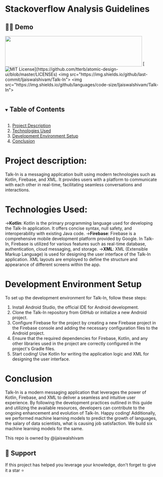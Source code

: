 
# Stackoverflow Analysis Guidelines
## 👨‍💻 Demo

<img src="https://github.com/Ijaiswalshivam/Talk-In/assets/94839938/9193b96a-ba36-4754-bb69-a97525b12009" align="left" height="100" width="450" >
<br>
<br>
<br>
<br>


[![MIT License](https://img.shields.io/apm/l/atomic-design-ui.svg?)](https://github.com/tterb/atomic-design-ui/blob/master/LICENSEs)
<img src="https://img.shields.io/github/last-commit/Ijaiswalshivam/Talk-In">
<img src="https://img.shields.io/github/languages/code-size/Ijaiswalshivam/Talk-In">

<!-- TABLE OF CONTENTS -->

<details open="open">
  <summary><h2 style="display: inline-block">Table of Contents</h2></summary>
  <ol>
    <li>
      <a href="#1 Project Description">Project Description</a>
    </li>
    <li>
      <a href="#2 Technologies Used">Technologies Used</a>
    </li>
    <li>
      <a href="#3 Development Environment Setup">Development Environment Setup</a>
    </li>
    <li>
      <a href="#7 Conclusion">Conclusion</a>
    </li>
  </ol>
</details>

# <a name="1 Project Description">Project description:</a>


Talk-In is a messaging application built using modern technologies such as Kotlin, Firebase, and XML. It provides users with a platform to communicate with each other in real-time, facilitating seamless conversations and interactions.


# <a name="2 Technologies Used">Technologies Used:</a>

-><b>Kotlin</b>: Kotlin is the primary programming language used for developing the Talk-In application. It offers concise syntax, null safety, and interoperability with existing Java code.
-><b>Firebase</b>: Firebase is a comprehensive mobile development platform provided by Google. In Talk-In, Firebase is utilized for various features such as real-time database, authentication, cloud messaging, and storage.
-><b>XML</b>: XML (Extensible Markup Language) is used for designing the user interface of the Talk-In application. XML layouts are employed to define the structure and appearance of different screens within the app.

# <a name="3 Development Environment Setup">Development Environment Setup</a>

To set up the development environment for Talk-In, follow these steps:

1. Install Android Studio, the official IDE for Android development.
2. Clone the Talk-In repository from GitHub or initialize a new Android project.
3. Configure Firebase for the project by creating a new Firebase project in the Firebase console and adding the necessary configuration files to the Android project.
4. Ensure that the required dependencies for Firebase, Kotlin, and any other libraries used in the project are correctly configured in the project's Gradle files.
5. Start coding! Use Kotlin for writing the application logic and XML for designing the user interface.


# <a name="7 Conclusion">Conclusion</a>

Talk-In is a modern messaging application that leverages the power of Kotlin, Firebase, and XML to deliver a seamless and intuitive user experience. By following the development practices outlined in this guide and utilizing the available resources, developers can contribute to the ongoing enhancement and evolution of Talk-In. Happy coding!
Additionally, we performed machine learning models to predict the growth of languages, the salary of data scientists, what is causing job satisfaction.  We build six machine learning models for the same.

This repo is owned by @ijaiswalshivam



## 🙏 Support

If this project has helped you leverage your knowledge, don't forget to give it a star ⭐️

